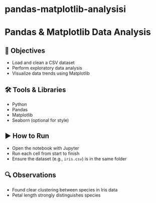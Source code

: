 # pandas-matplotlib-analysisi
# Pandas & Matplotlib Data Analysis

## 📌 Objectives
- Load and clean a CSV dataset
- Perform exploratory data analysis
- Visualize data trends using Matplotlib

## 🛠 Tools & Libraries
- Python
- Pandas
- Matplotlib
- Seaborn (optional for style)

## ▶️ How to Run
- Open the notebook with Jupyter
- Run each cell from start to finish
- Ensure the dataset (e.g., `iris.csv`) is in the same folder

## 🔍 Observations
- Found clear clustering between species in Iris data
- Petal length strongly distinguishes species
